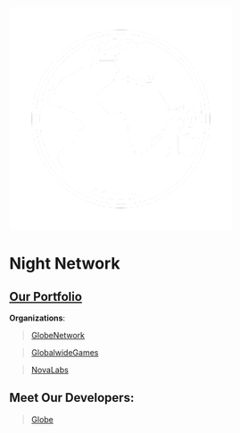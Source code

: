 <img src="https://raw.githubusercontent.com/GlobeNetwork/.github/main/profile/globe.png" />

# Night Network

## [Our Portfolio](https://night-x.com)

**Organizations**:
> [GlobeNetwork](https://github.com/GlobeNetwork)

> [GlobalwideGames](https://github.com/GlobalwideGames)

> [NovaLabs](https://github.com/novadevlabs)

## Meet Our Developers:

> [Globe](https://github.com/GlobeTheDev)
